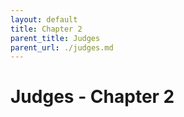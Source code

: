 ```yaml
---
layout: default
title: Chapter 2
parent_title: Judges
parent_url: ./judges.md
---
```


# Judges - Chapter 2
